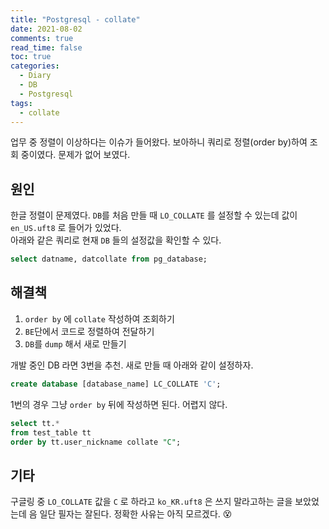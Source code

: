 ```yaml
---
title: "Postgresql - collate"
date: 2021-08-02
comments: true
read_time: false
toc: true
categories:
  - Diary
  - DB
  - Postgresql
tags:
  - collate
---
```


업무 중 정렬이 이상하다는 이슈가 들어왔다. 보아하니 쿼리로 정렬(order by)하여 조회 중이였다. 문제가 없어 보였다.

## 원인

한글 정렬이 문제였다. `DB`를 처음 만들 때 `LO_COLLATE` 를 설정할 수 있는데 값이 `en_US.uft8` 로 들어가 있었다.  
아래와 같은 쿼리로 현재 `DB` 들의 설정값을 확인할 수 있다.

```sql
select datname, datcollate from pg_database;
```

## 해결책

1. `order by` 에 `collate` 작성하여 조회하기
2. `BE`단에서 코드로 정렬하여 전달하기
3. `DB`를 `dump` 해서 새로 만들기

개발 중인 DB 라면 3번을 추천. 새로 만들 때 아래와 같이 설정하자.

```sql
create database [database_name] LC_COLLATE 'C';
```

1번의 경우 그냥 `order by` 뒤에 작성하면 된다. 어렵지 않다.

```sql
select tt.*
from test_table tt
order by tt.user_nickname collate "C";
```

## 기타

구글링 중 `LO_COLLATE` 값을 `C` 로 하라고 `ko_KR.uft8` 은 쓰지 말라고하는 글을 보았었는데 음 일단 필자는 잘된다. 정확한 사유는 아직 모르겠다. 😵

